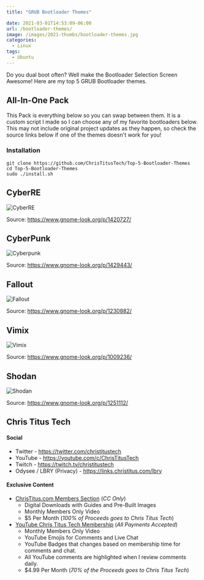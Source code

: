 ```yaml
---
title: "GRUB Bootloader Themes"

date: 2021-03-01T14:53:09-06:00
url: /bootloader-themes/
image: /images/2021-thumbs/bootloader-themes.jpg
categories:
  - Linux
tags:
  - Ubuntu
---
```

Do you dual boot often? Well make the Bootloader Selection Screen Awesome! Here are my top 5 GRUB Bootloader themes. 
<!--more-->

## All-In-One Pack

This Pack is everything below so you can swap between them. It is a custom script I made so I can choose any of my favorite bootloaders below. This may not include original project updates as they happen, so check the source links below if one of the themes doesn't work for you! 

### Installation

```
git clone https://github.com/ChrisTitusTech/Top-5-Bootloader-Themes
cd Top-5-Bootloader-Themes
sudo ./install.sh
```


## CyberRE 

![CyberRE](/images/2021/02-bootloader/cyberre.jpg)

Source: <https://www.gnome-look.org/p/1420727/>

## CyberPunk

![Cyberpunk](/images/2021/02-bootloader/cyberpunk.jpg)

Source: <https://www.gnome-look.org/p/1429443/>

## Fallout

![Fallout](/images/2021/02-bootloader/fallout.jpg)

Source: <https://www.gnome-look.org/p/1230882/>

## Vimix

![Vimix](/images/2021/02-bootloader/vimix.jpg)

Source: <https://www.gnome-look.org/p/1009236/>

## Shodan

![Shodan](/images/2021/02-bootloader/shodan.jpg)

Source: <https://www.gnome-look.org/p/1251112/>

## Chris Titus Tech

#### Social

- Twitter - <https://twitter.com/christitustech>
- YouTube - <https://youtube.com/c/ChrisTitusTech>
- Twitch - <https://twitch.tv/christitustech>
- Odysee / LBRY (Privacy) - <https://links.christitus.com/lbry>

#### Exclusive Content

- [ChrisTitus.com Members Section][1] (_CC Only_)
  - Digital Downloads with Guides and Pre-Built Images
  - Monthly Members Only Video
  - $5 Per Month (_100% of Proceeds goes to Chris Titus Tech_)
- [YouTube Chris Titus Tech Membership][2] (_All Payments Accepted_)
  - Monthly Members Only Video
  - YouTube Emojis for Comments and Live Chat
  - YouTube Badges that changes based on membership time for comments and chat.
  - All YouTube comments are highlighted when I review comments daily. 
  - $4.99 Per Month (_70% of the Proceeds goes to Chris Titus Tech_)

 [1]: https://portal.christitus.com
 [2]: https://links.christitus.com/join